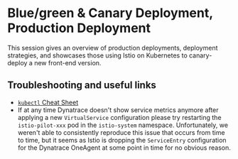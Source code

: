 # Blue/green & Canary Deployment, Production Deployment

This session gives an overview of production deployments, deployment strategies, and showcases those using Istio on Kubernetes to canary-deploy a new front-end version.

## Troubleshooting and useful links
- [`kubectl` Cheat Sheet](https://kubernetes.io/docs/reference/kubectl/cheatsheet/)
- If at any time Dynatrace doesn't show service metrics anymore after applying a new `VirtualService` configuration please try restarting the `istio-pilot-xxx` pod in the `istio-system` namespace. Unfortunately, we weren't able to consistently reproduce this issue that occurs from time to time, but it seems as Istio is dropping the `ServiceEntry` configuration for the Dynatrace OneAgent at some point in time for no obvious reason.
